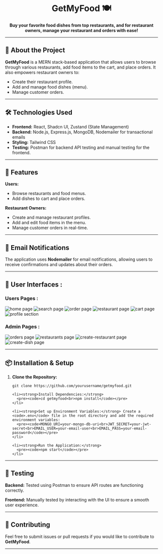 
  <h1 align="center">GetMyFood 🍽️</h1>

  <p align="center">
    <strong>Buy your favorite food dishes from top restaurants, and for restaurant owners, manage your restaurant and
      orders with ease!</strong>
  </p>

  <hr>

  <h2>🚀 About the Project</h2>

  <p><strong>GetMyFood</strong> is a MERN stack-based application that allows users to browse through various
    restaurants, add food items to the cart, and place orders. It also empowers restaurant owners to:</p>
  <ul>
    <li>Create their restaurant profile.</li>
    <li>Add and manage food dishes (menu).</li>
    <li>Manage customer orders.</li>
  </ul>

  <hr>

  <h2>🛠️ Technologies Used</h2>
  <ul>
    <li><strong>Frontend:</strong> React, Shadcn UI, Zustand (State Management)</li>
    <li><strong>Backend:</strong> Node.js, Express.js, MongoDB, Nodemailer for transactional emails</li>
    <li><strong>Styling:</strong> Tailwind CSS</li>
    <li><strong>Testing:</strong> Postman for backend API testing and manual testing for the frontend.</li>
  </ul>

  <hr>

  <h2>🎯 Features</h2>
  <p><strong>Users:</strong></p>
  <ul>
    <li>Browse restaurants and food menus.</li>
    <li>Add dishes to cart and place orders.</li>
  </ul>

  <p><strong>Restaurant Owners:</strong></p>
  <ul>
    <li>Create and manage restaurant profiles.</li>
    <li>Add and edit food items in the menu.</li>
    <li>Manage customer orders in real-time.</li>
  </ul>

  <hr>

  <h2>📧 Email Notifications</h2>
  <p>The application uses <strong>Nodemailer</strong> for email notifications, allowing users to receive confirmations
    and updates about their orders.</p>

  <hr>
    <h2>📱 User Interfaces : </h2>
    <h3>Users Pages : </h3>
    <img src="image.png" alt="home page">
    <img src="image-2.png" alt="search page ">
    <img src="image-3.png" alt="order page ">
    <img src="image-4.png" alt="restaurant page">
    <img src="image-5.png" alt="cart page">
    <img src="image-6.png" alt="profile section">
    <h3>Admin Pages : </h3>
    <img src="image-7.png" alt="orders page">
    <img src="image-8.png" alt="restaurants page">
    <img src="image-9.png" alt="create-restaurant page">
    <img src="image-10.png" alt="create-dish page">
  <hr>

  <h2>📦 Installation & Setup</h2>
  <ol>
    <li><strong>Clone the Repository:</strong>
      <pre><code>git clone https://github.com/yourusername/getmyfood.git</code></pre>
    </li>

    <li><strong>Install Dependencies:</strong>
      <pre><code>cd getmyfood<br>npm install</code></pre>
    </li>

    <li><strong>Set up Environment Variables:</strong> Create a <code>.env</code> file in the root directory and add the required environment variables:
      <pre><code>MONGO_URI=your-mongo-db-uri<br>JWT_SECRET=your-jwt-secret<br>EMAIL_USER=your-email-user<br>EMAIL_PASS=your-email-password</code></pre>
    </li>

    <li><strong>Run the Application:</strong>
      <pre><code>npm start</code></pre>
    </li>
  </ol>

  <hr>

  <h2>🧪 Testing</h2>
  <p><strong>Backend:</strong> Tested using Postman to ensure API routes are functioning correctly.</p>
  <p><strong>Frontend:</strong> Manually tested by interacting with the UI to ensure a smooth user experience.</p>

  <hr>

  <h2>🤝 Contributing</h2>
  <p>Feel free to submit issues or pull requests if you would like to contribute to <strong>GetMyFood</strong>.</p>

  <hr>


